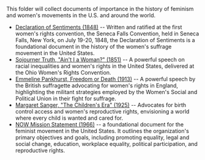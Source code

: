 This folder will collect documents of importance in the history of feminism and women's movements in the U.S. and around the world.

* [Declaration of Sentiments (1848)](https://github.com/doctorparadox/historical-texts/blob/master/feminist-history/declaration-of-sentiments.txt) -- Written and ratified at the first women's rights convention, the Seneca Falls Convention, held in Seneca Falls, New York, on July 19-20, 1848, the Declaration of Sentiments is a foundational document in the history of the women's suffrage movement in the United States.
* [Sojourner Truth, "Ain't I a Woman?" (1851)](https://github.com/doctorparadox/historical-texts/blob/master/feminist-history/sojourner-truth-aint-i-a-woman.txt) -- A powerful speech on racial inequalities and women's rights in the United States, delivered at the Ohio Women's Rights Convention.
* [Emmeline Pankhurst, Freedom or Death (1913)](https://github.com/doctorparadox/historical-texts/blob/master/speeches/emmeline_pankhurst_freedom_or_death.txt) -- A powerful speech by the British suffragette advocating for women's rights in England, highlighting the militant strategies employed by the Women's Social and Political Union in their fight for suffrage.
* [Margaret Sanger, "The Children's Era" (1925)](https://github.com/doctorparadox/historical-texts/blob/master/feminist-history/margaret-sanger-the-childrens-era.txt) -- Advocates for birth control access and women's reproductive rights, envisioning a world where every child is wanted and cared for.
* [NOW Mission Statement (1966)](https://github.com/doctorparadox/historical-texts/blob/master/feminist-history/now-mission-statement.txt) -- a foundational document for the feminist movement in the United States. It outlines the organization's primary objectives and goals, including promoting equality, legal and social change, education, workplace equality, political participation, and reproductive rights.
  
